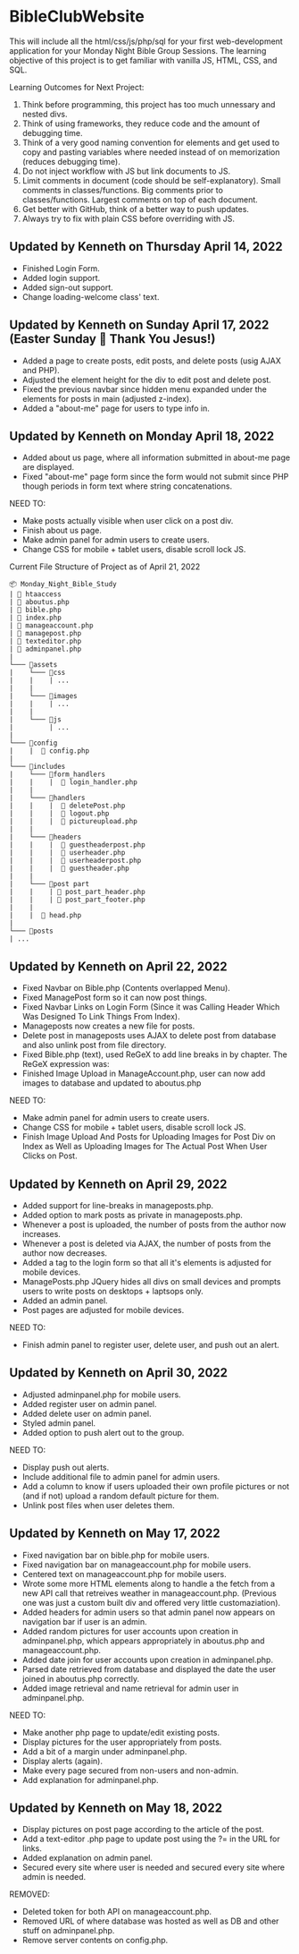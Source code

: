 # BibleClubWebsite
This will include all the html/css/js/php/sql for your first web-development application for your Monday Night Bible Group Sessions.
The learning objective of this project is to get familiar with vanilla JS, HTML, CSS, and SQL.

Learning Outcomes for Next Project:
1. Think before programming, this project has too much unnessary and nested divs.
2. Think of using frameworks, they reduce code and the amount of debugging time.
3. Think of a very good naming convention for elements and get used to copy and pasting variables where needed instead of on memorization (reduces debugging time).
4. Do not inject workflow with JS but link documents to JS.
5. Limit comments in document (code should be self-explanatory). Small comments in classes/functions. Big comments prior to classes/functions. Largest comments on top of each document.
6. Get better with GitHub, think of a better way to push updates.
7. Always try to fix with plain CSS before overriding with JS.

## Updated by Kenneth on Thursday April 14, 2022

- Finished Login Form.
- Added login support.
- Added sign-out support.
- Change loading-welcome class' text.

## Updated by Kenneth on Sunday April 17, 2022 (Easter Sunday 🥚 Thank You Jesus!)

- Added a page to create posts, edit posts, and delete posts (usig AJAX and PHP).
- Adjusted the element height for the div to edit post and delete post.
- Fixed the previous navbar since hidden menu expanded under the elements for posts in main (adjusted z-index).
- Added a "about-me" page for users to type info in. 

## Updated by Kenneth on Monday April 18, 2022
- Added about us page, where all information submitted in about-me page are displayed.
- Fixed "about-me" page form since the form would not submit since PHP though periods in form text where string concatenations.


NEED TO: 
- Make posts actually visible when user click on a post div.
- Finish about us page.
- Make admin panel for admin users to create users.
- Change CSS for mobile + tablet users, disable scroll lock JS.


Current File Structure of Project as of April 21, 2022
```
📦 Monday_Night_Bible_Study
| 📜 htaaccess  
| 📜 aboutus.php   
| 📜 bible.php  
| 📜 index.php  
| 📜 manageaccount.php  
| 📜 managepost.php    
| 📜 texteditor.php    
| 📜 adminpanel.php    
|      
└─── 📂assets
|    └─── 📂css
|    |    | ...
|    |
|    └─── 📂images
|    |    | ...
|    |
|    └─── 📂js
|         | ...
|
└─── 📂config
|    |  📜 config.php
|
└─── 📂includes
|    └─── 📂form_handlers
|    |    |  📜 login_handler.php
|    |
|    └─── 📂handlers
|    |    |  📜 deletePost.php
|    |    |  📜 logout.php
|    |    |  📜 pictureupload.php
|    |
|    └─── 📂headers
|    |    |  📜 guestheaderpost.php
|    |    |  📜 userheader.php
|    |    |  📜 userheaderpost.php
|    |    |  📜 guestheader.php
|    |
|    └─── 📂post part
|    |    | 📜 post_part_header.php
|    |    | 📜 post_part_footer.php
|    |
|    |  📜 head.php
|    
└─── 📂posts
| ...
 ```
## Updated by Kenneth on April 22, 2022
- Fixed Navbar on Bible.php (Contents overlapped Menu).
- Fixed ManagePost form so it can now post things.
- Fixed Navbar Links on Login Form (Since it was Calling Header Which Was Designed To Link Things From Index).
- Manageposts now creates a new file for posts.
- Delete post in manageposts uses AJAX to delete post from database and also unlink post from file directory.
- Fixed Bible.php (text), used ReGeX to add line breaks in by chapter. The ReGeX expression was: 
- Finished Image Upload in ManageAccount.php, user can now add images to database and updated to aboutus.php

NEED TO: 
- Make admin panel for admin users to create users.
- Change CSS for mobile + tablet users, disable scroll lock JS.
- Finish Image Upload And Posts for Uploading Images for Post Div on Index as Well as Uploading Images for The Actual Post When User Clicks on Post.

## Updated by Kenneth on April 29, 2022
- Added support for line-breaks in manageposts.php.
- Added option to mark posts as private in manageposts.php.
- Whenever a post is uploaded, the number of posts from the author now increases.
- Whenever a post is deleted via AJAX, the number of posts from the author now decreases.
- Added a <meta> tag to the login form so that all it's elements is adjusted for mobile devices.
- ManagePosts.php JQuery hides all divs on small devices and prompts users to write posts on desktops + laptsops only.
- Added an admin panel.
- Post pages are adjusted for mobile devices.

NEED TO:
- Finish admin panel to register user, delete user, and push out an alert.

## Updated by Kenneth on April 30, 2022
- Adjusted adminpanel.php for mobile users.
- Added register user on admin panel.
- Added delete user on admin panel.
- Styled admin panel.
- Added option to push alert out to the group.

NEED TO:
- Display push out alerts.
- Include additional file to admin panel for admin users.
- Add a column to know if users uploaded their own profile pictures or not (and if not) upload a random default picture for them.
- Unlink post files when user deletes them.

## Updated by Kenneth on May 17, 2022
- Fixed navigation bar on bible.php for mobile users.
- Fixed navigation bar on manageaccount.php for mobile users.
- Centered text on manageaccount.php for mobile users.
- Wrote some more HTML elements along to handle a the fetch from a new API call that retreives weather in manageaccount.php. (Previous one was just a custom built div and offered very little customaziation).
- Added headers for admin users so that admin panel now appears on navigation bar if user is an admin.
- Added random pictures for user accounts upon creation in adminpanel.php, which appears appropriately in aboutus.php and manageaccount.php.
- Added date join for user accounts upon creation in adminpanel.php.
- Parsed date retrieved from database and displayed the date the user joined in aboutus.php correctly.
- Added image retrieval and name retrieval for admin user in adminpanel.php.

NEED TO:
- Make another php page to update/edit existing posts.
- Display pictures for the user appropriately from posts.
- Add a bit of a margin under adminpanel.php.
- Display alerts (again).
- Make every page secured from non-users and non-admin.
- Add explanation for adminpanel.php.

## Updated by Kenneth on May 18, 2022
- Display pictures on post page according to the article of the post.
- Add a text-editor .php page to update post using the ?= in the URL for links.
- Added explanation on admin panel.
- Secured every site where user is needed and secured every site where admin is needed.

REMOVED:
- Deleted token for both API on manageaccount.php.
- Removed URL of where database was hosted as well as DB and other stuff on adminpanel.php.
- Remove server contents on config.php.
